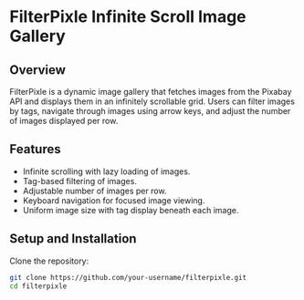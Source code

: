 # FilterPixle Infinite Scroll Image Gallery

## Overview
FilterPixle is a dynamic image gallery that fetches images from the Pixabay API and displays them in an infinitely scrollable grid. Users can filter images by tags, navigate through images using arrow keys, and adjust the number of images displayed per row.

## Features
- Infinite scrolling with lazy loading of images.
- Tag-based filtering of images.
- Adjustable number of images per row.
- Keyboard navigation for focused image viewing.
- Uniform image size with tag display beneath each image.

## Setup and Installation
Clone the repository:

```bash
git clone https://github.com/your-username/filterpixle.git
cd filterpixle
